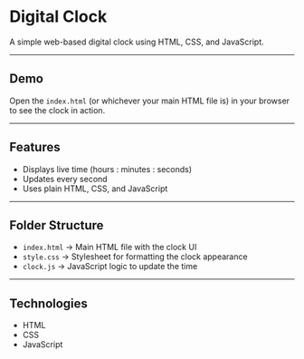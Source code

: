 # Digital Clock

A simple web-based digital clock using HTML, CSS, and JavaScript.

---

## Demo

Open the `index.html` (or whichever your main HTML file is) in your browser to see the clock in action.

---

## Features

- Displays live time (hours : minutes : seconds)  
- Updates every second  
- Uses plain HTML, CSS, and JavaScript  

---

## Folder Structure

- `index.html` → Main HTML file with the clock UI  
- `style.css`   → Stylesheet for formatting the clock appearance  
- `clock.js`    → JavaScript logic to update the time  

---

## Technologies

- HTML  
- CSS  
- JavaScript  
